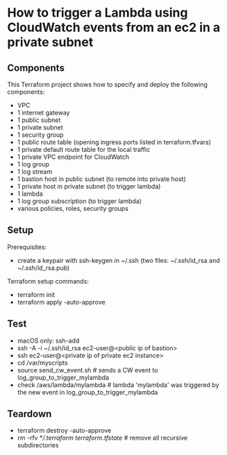 # How to trigger a Lambda using CloudWatch events from an ec2 in a private subnet

## Components

This Terraform project shows how to specify and deploy the following components:
+ VPC
+ 1 internet gateway
+ 1 public subnet
+ 1 private subnet
+ 1 security group
+ 1 public route table (opening ingress ports listed in terraform.tfvars)
+ 1 private default route table for the local traffic
+ 1 private VPC endpoint for CloudWatch
+ 1 log group 
+ 1 log stream
+ 1 bastion host in public subnet (to remote into private host)
+ 1 private host in private subnet (to trigger lambda)
+ 1 lambda
+ 1 log group subscription (to trigger lambda)
+ various policies, roles, security groups

## Setup
Prerequisites:
* create a keypair with ssh-keygen in ~/.ssh (two files: ~/.ssh/id_rsa and ~/.ssh/id_rsa.pub)

Terraform setup commands:
* terraform init
* terraform apply -auto-approve

## Test
* macOS only: ssh-add
* ssh -A -i ~/.ssh/id_rsa ec2-user@&lt;public ip of bastion&gt;
* ssh ec2-user@&lt;private ip of private ec2 instance&gt;
* cd /var/myscripts
* source send_cw_event.sh # sends a CW event to log_group_to_trigger_mylambda
* check /aws/lambda/mylambda # lambda 'mylambda' was triggered by the new event in log_group_to_trigger_mylambda

## Teardown
* terraform destroy -auto-approve
* rm -rfv **/.terraform terraform.tfstate* # remove all recursive subdirectories
